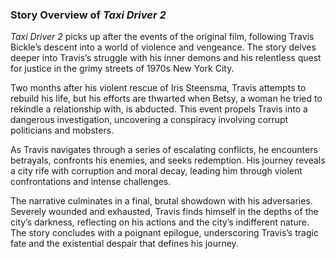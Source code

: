 ### **Story Overview of *Taxi Driver 2***

*Taxi Driver 2* picks up after the events of the original film, following Travis Bickle’s descent into a world of violence and vengeance. The story delves deeper into Travis’s struggle with his inner demons and his relentless quest for justice in the grimy streets of 1970s New York City.

Two months after his violent rescue of Iris Steensma, Travis attempts to rebuild his life, but his efforts are thwarted when Betsy, a woman he tried to rekindle a relationship with, is abducted. This event propels Travis into a dangerous investigation, uncovering a conspiracy involving corrupt politicians and mobsters.

As Travis navigates through a series of escalating conflicts, he encounters betrayals, confronts his enemies, and seeks redemption. His journey reveals a city rife with corruption and moral decay, leading him through violent confrontations and intense challenges.

The narrative culminates in a final, brutal showdown with his adversaries. Severely wounded and exhausted, Travis finds himself in the depths of the city’s darkness, reflecting on his actions and the city’s indifferent nature. The story concludes with a poignant epilogue, underscoring Travis’s tragic fate and the existential despair that defines his journey.
